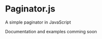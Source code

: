 Paginator.js
============

A simple paginator in JavaScript

Documentation and examples comming soon
